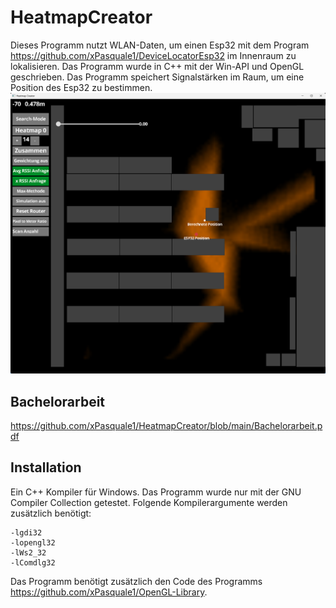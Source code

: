 # HeatmapCreator
Dieses Programm nutzt WLAN-Daten, um einen Esp32 mit dem Program https://github.com/xPasquale1/DeviceLocatorEsp32 im Innenraum zu lokalisieren.
Das Programm wurde in C++ mit der Win-API und OpenGL geschrieben. Das Programm speichert Signalstärken im Raum, um eine Position des Esp32 zu bestimmen.
![alt text](https://github.com/xPasquale1/HeatmapCreator/blob/main/position_example.png "Positionbestimmung")

## Bachelorarbeit
https://github.com/xPasquale1/HeatmapCreator/blob/main/Bachelorarbeit.pdf

## Installation

Ein C++ Kompiler für Windows. Das Programm wurde nur mit der GNU Compiler Collection getestet.
Folgende Kompilerargumente werden zusätzlich benötigt:
```
-lgdi32
-lopengl32
-lWs2_32
-lComdlg32
```

Das Programm benötigt zusätzlich den Code des Programms https://github.com/xPasquale1/OpenGL-Library.
